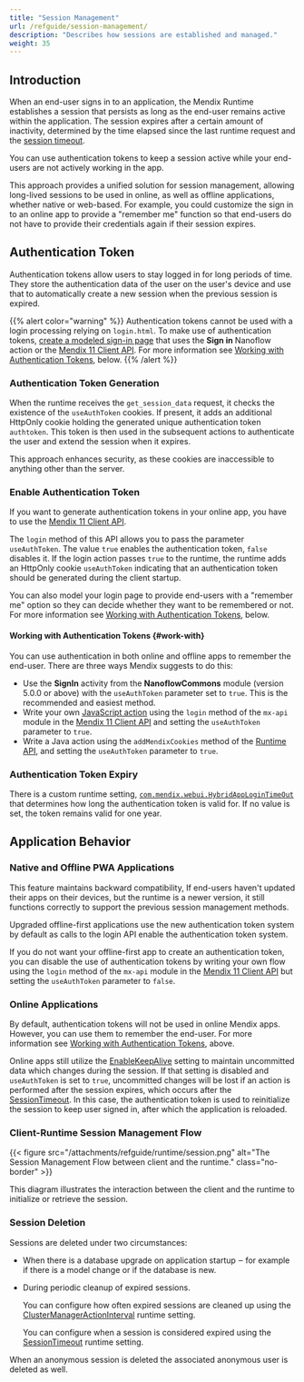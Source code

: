 ```yaml
---
title: "Session Management"
url: /refguide/session-management/
description: "Describes how sessions are established and managed."
weight: 35
---
```


## Introduction 

When an end-user signs in to an application, the Mendix Runtime establishes a session that persists as long as the end-user remains active within the application. The session expires after a certain amount of inactivity, determined by the time elapsed since the last runtime request and the [session timeout](/refguide/custom-settings/#SessionTimeout).

You can use authentication tokens to keep a session active while your end-users are not actively working in the app.

This approach provides a unified solution for session management, allowing long-lived sessions to be used in online, as well as offline applications, whether native or web-based. For example, you could customize the sign in to an online app to provide a "remember me" function so that end-users do not have to provide their credentials again if their session expires.

## Authentication Token

Authentication tokens allow users to stay logged in for long periods of time. They store the authentication data of the user on the user's device and use that to automatically create a new session when the previous session is expired.

{{% alert color="warning" %}}
Authentication tokens cannot be used with a login processing relying on `login.html`. To make use of authentication tokens, [create a modeled sign-in page](/refguide/mobile/using-mobile-capabilities/auth-users/#model-the-sign-in-page) that uses the **Sign in** Nanoflow action or the [Mendix 11 Client API](/apidocs-mxsdk/apidocs/client-api/#client-api). For more information see [Working with Authentication Tokens](#work-with), below.
{{% /alert %}}

### Authentication Token Generation

When the runtime receives the `get_session_data` request, it checks the existence of the `useAuthToken` cookies. If present, it adds an additional HttpOnly cookie holding the generated unique authentication token `authtoken`. This token is then used in the subsequent actions to authenticate the user and extend the session when it expires.

This approach enhances security, as these cookies are inaccessible to anything other than the server.

### Enable Authentication Token

If you want to generate authentication tokens in your online app, you have to use the [Mendix 11 Client API](/apidocs-mxsdk/apidocs/client-api/#client-api). 

The `login` method of this API allows you to pass the parameter `useAuthToken`. The value `true` enables the authentication token, `false` disables it. If the login action passes `true` to the runtime, the runtime adds an HttpOnly cookie `useAuthToken` indicating that an authentication token should be generated during the client startup. 

You can also model your login page to provide end-users with a "remember me" option so they can decide whether they want to be remembered or not. For more information see [Working with Authentication Tokens](#work-with), below.

#### Working with Authentication Tokens {#work-with}

You can use authentication in both online and offline apps to remember the end-user. There are three ways Mendix suggests to do this:

* Use the **SignIn** activity from the **NanoflowCommons** module (version 5.0.0 or above) with the `useAuthToken` parameter set to `true`. This is the recommended and easiest method.
* Write your own [JavaScript action](/refguide/javascript-actions/) using the `login` method of the `mx-api` module in the [Mendix 11 Client API](/apidocs-mxsdk/apidocs/client-api/#client-api) and setting the `useAuthToken` parameter to `true`.
* Write a Java action using the `addMendixCookies` method of the [Runtime API](/apidocs-mxsdk/apidocs/runtime-api/), and setting the `useAuthToken` parameter to `true`.

### Authentication Token Expiry

There is a custom runtime setting, [`com.mendix.webui.HybridAppLoginTimeOut`](/refguide/custom-settings/#commendixwebuiHybridAppLoginTimeOut) that determines how long the authentication token is valid for. If no value is set, the token remains valid for one year.

## Application Behavior

### Native and Offline PWA Applications

This feature maintains backward compatibility, If end-users haven't updated their apps on their devices, but the runtime is a newer version, it still functions correctly to support the previous session management methods.

Upgraded offline-first applications use the new authentication token system by default as calls to the login API enable the authentication token system.

If you do not want your offline-first app to create an authentication token, you can disable the use of authentication tokens by writing your own flow using the `login` method of the `mx-api` module in the [Mendix 11 Client API](/apidocs-mxsdk/apidocs/client-api/#client-api) but setting the `useAuthToken` parameter to `false`.

### Online Applications

By default, authentication tokens will not be used in online Mendix apps. However, you can use them to remember the end-user. For more information see [Working with Authentication Tokens](#work-with), above.

Online apps still utilize the [EnableKeepAlive](/refguide/tricky-custom-runtime-settings/#session-duration) setting to maintain uncommitted data which changes during the session. If that setting is disabled and `useAuthToken` is set to `true`, uncommitted changes will be lost if an action is performed after the session expires, which occurs after the [SessionTimeout](/refguide/custom-settings/#SessionTimeout). In this case, the authentication token is used to reinitialize the session to keep user signed in, after which the application is reloaded.

### Client-Runtime Session Management Flow

<!-- Diagram created here:
https://www.plantuml.com/plantuml/uml/bPB1Rjim44Jl-efjV7M3n4Lww2687TSd5oZgzbOWeAMnj91Cgikb7AVklnTI65iA3BGv211dXyCt8E-y6j6mhP9tMc0BMbS1kPXzuaksjH6pfRL9ornSiDczgvpGQ5UmecVm-1LWKz3lP9ggauMp6grN7s_ci-b9Nl4JQ7ALJ4NSRkZffAFdUXA5yrap9ndaUJ07wbMvdrK1oP8tMB95VpwQVlXyivYTPhq-_VbN8yefryPg3tKeluRvazIdCLryWStuaUuhXjKBCfxIxlTuni3zBLZbBMW5QI2TtNU_D9fVBoQBUM9IvSOeOinn7Nr9J7z_UnkLJxHqELlQiHOKFAP1Y--kXANkgg0Gyb1IHoe1IJol7z10UBCdBT06o9XIWL5qWeVtxEoOl6b0tEPqUcRKh8t7c7vQCZQZdN3SqaByY13jg9z3gNCbmr-UAoBjg_9AEVGX-X_QS-WST5eWBRleVkcOFwOC5RG5xW1pMCXB9Js22LGO3GQ4mRFDpp1VzYcUwLjaNxksFMinsDDo9uV3eVtUrDLi53A8AemdFDOioFvnUusfE6FTazjqQnEqEBLboygcugTpVLbV-lr_lIJ3g-VQKo9Vr_yEDWlRwYy0
-->

{{< figure src="/attachments/refguide/runtime/session.png" alt="The Session Management Flow between client and the runtime." class="no-border" >}}

This diagram illustrates the interaction between the client and the runtime to initialize or retrieve the session.

### Session Deletion

Sessions are deleted under two circumstances:

* When there is a database upgrade on application startup ‒ for example if there is a model change or if the database is new.
* During periodic cleanup of expired sessions.

    You can configure how often expired sessions are cleaned up using the [ClusterManagerActionInterval](/refguide/custom-settings/#ClusterManagerActionInterval) runtime setting.

    You can configure when a session is considered expired using the [SessionTimeout](/refguide/custom-settings/#SessionTimeout) runtime setting.

When an anonymous session is deleted the associated anonymous user is deleted as well.
